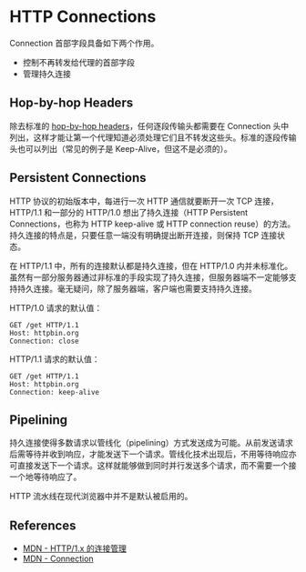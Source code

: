 # HTTP Connections

Connection 首部字段具备如下两个作用。

- 控制不再转发给代理的首部字段
- 管理持久连接

## Hop-by-hop Headers

除去标准的 [hop-by-hop headers](https://tools.ietf.org/html/rfc2616#section-13.5.1)，任何逐段传输头都需要在 Connection 头中列出，这样才能让第一个代理知道必须处理它们且不转发这些头。标准的逐段传输头也可以列出（常见的例子是 Keep-Alive，但这不是必须的）。

## Persistent Connections

HTTP 协议的初始版本中，每进行一次 HTTP 通信就要断开一次 TCP 连接，HTTP/1.1 和一部分的 HTTP/1.0 想出了持久连接（HTTP Persistent Connections，也称为 HTTP keep-alive 或 HTTP connection reuse）的方法。持久连接的特点是，只要任意一端没有明确提出断开连接，则保持 TCP 连接状态。

在 HTTP/1.1 中，所有的连接默认都是持久连接，但在 HTTP/1.0 内并未标准化。虽然有一部分服务器通过非标准的手段实现了持久连接，但服务器端不一定能够支持持久连接。毫无疑问，除了服务器端，客户端也需要支持持久连接。

HTTP/1.0 请求的默认值：

```http
GET /get HTTP/1.1
Host: httpbin.org
Connection: close
```

HTTP/1.1 请求的默认值：

```http
GET /get HTTP/1.1
Host: httpbin.org
Connection: keep-alive
```

## Pipelining

持久连接使得多数请求以管线化（pipelining）方式发送成为可能。从前发送请求后需等待并收到响应，才能发送下一个请求。管线化技术出现后，不用等待响应亦可直接发送下一个请求。这样就能够做到同时并行发送多个请求，而不需要一个接一个地等待响应了。

HTTP 流水线在现代浏览器中并不是默认被启用的。

## References

- [MDN - HTTP/1.x 的连接管理](https://developer.mozilla.org/zh-CN/docs/Web/HTTP/Connection_management_in_HTTP_1.x)
- [MDN - Connection](https://developer.mozilla.org/zh-CN/docs/Web/HTTP/Headers/Connection)

